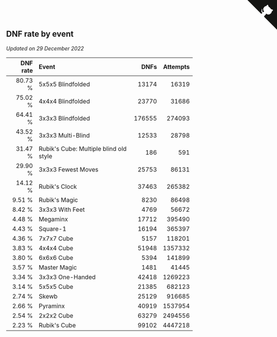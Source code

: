 ## DNF rate by event

*Updated on 29 December 2022*

| DNF rate | Event | DNFs | Attempts |
| ---: | :--- | ---: | ---: |
| 80.73 % | 5x5x5 Blindfolded | 13174 | 16319 |
| 75.02 % | 4x4x4 Blindfolded | 23770 | 31686 |
| 64.41 % | 3x3x3 Blindfolded | 176555 | 274093 |
| 43.52 % | 3x3x3 Multi-Blind | 12533 | 28798 |
| 31.47 % | Rubik's Cube: Multiple blind old style | 186 | 591 |
| 29.90 % | 3x3x3 Fewest Moves | 25753 | 86131 |
| 14.12 % | Rubik's Clock | 37463 | 265382 |
| 9.51 % | Rubik's Magic | 8230 | 86498 |
| 8.42 % | 3x3x3 With Feet | 4769 | 56672 |
| 4.48 % | Megaminx | 17712 | 395490 |
| 4.43 % | Square-1 | 16194 | 365397 |
| 4.36 % | 7x7x7 Cube | 5157 | 118201 |
| 3.83 % | 4x4x4 Cube | 51948 | 1357332 |
| 3.80 % | 6x6x6 Cube | 5394 | 141899 |
| 3.57 % | Master Magic | 1481 | 41445 |
| 3.34 % | 3x3x3 One-Handed | 42418 | 1269223 |
| 3.14 % | 5x5x5 Cube | 21385 | 682123 |
| 2.74 % | Skewb | 25129 | 916685 |
| 2.66 % | Pyraminx | 40919 | 1537954 |
| 2.54 % | 2x2x2 Cube | 63279 | 2494556 |
| 2.23 % | Rubik's Cube | 99102 | 4447218 |


<a href="https://github.com/jonatanklosko/wca_statistics" class="github-corner" aria-label="View source on Github"><svg width="80" height="80" viewBox="0 0 250 250" style="fill:#151513; color:#fff; position: absolute; top: 0; border: 0; right: 0;" aria-hidden="true"><path d="M0,0 L115,115 L130,115 L142,142 L250,250 L250,0 Z"></path><path d="M128.3,109.0 C113.8,99.7 119.0,89.6 119.0,89.6 C122.0,82.7 120.5,78.6 120.5,78.6 C119.2,72.0 123.4,76.3 123.4,76.3 C127.3,80.9 125.5,87.3 125.5,87.3 C122.9,97.6 130.6,101.9 134.4,103.2" fill="currentColor" style="transform-origin: 130px 106px;" class="octo-arm"></path><path d="M115.0,115.0 C114.9,115.1 118.7,116.5 119.8,115.4 L133.7,101.6 C136.9,99.2 139.9,98.4 142.2,98.6 C133.8,88.0 127.5,74.4 143.8,58.0 C148.5,53.4 154.0,51.2 159.7,51.0 C160.3,49.4 163.2,43.6 171.4,40.1 C171.4,40.1 176.1,42.5 178.8,56.2 C183.1,58.6 187.2,61.8 190.9,65.4 C194.5,69.0 197.7,73.2 200.1,77.6 C213.8,80.2 216.3,84.9 216.3,84.9 C212.7,93.1 206.9,96.0 205.4,96.6 C205.1,102.4 203.0,107.8 198.3,112.5 C181.9,128.9 168.3,122.5 157.7,114.1 C157.9,116.9 156.7,120.9 152.7,124.9 L141.0,136.5 C139.8,137.7 141.6,141.9 141.8,141.8 Z" fill="currentColor" class="octo-body"></path></svg></a><style>.github-corner:hover .octo-arm{animation:octocat-wave 560ms ease-in-out}@keyframes octocat-wave{0%,100%{transform:rotate(0)}20%,60%{transform:rotate(-25deg)}40%,80%{transform:rotate(10deg)}}@media (max-width:500px){.github-corner:hover .octo-arm{animation:none}.github-corner .octo-arm{animation:octocat-wave 560ms ease-in-out}}</style>
